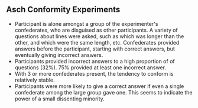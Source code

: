Asch Conformity Experiments
---------------------------

* Participant is alone amongst a group of the experimenter's confederates, who are disguised as other participants. A variety of questions about lines were asked, such as which was longer than the other, and which were the same length, etc. Confederates provided answers before the participant, starting with correct answers, but eventually giving incorrect answers.
* Participants provided incorrect answers to a high proportion of of questions (32%). 75% provided at least one incorrect answer.
* With 3 or more confederates present, the tendency to conform is relatively stable.
* Participants were more likely to give a correct answer if even a single confederate among the large group gave one. This seems to indicate the power of a small dissenting minority.
